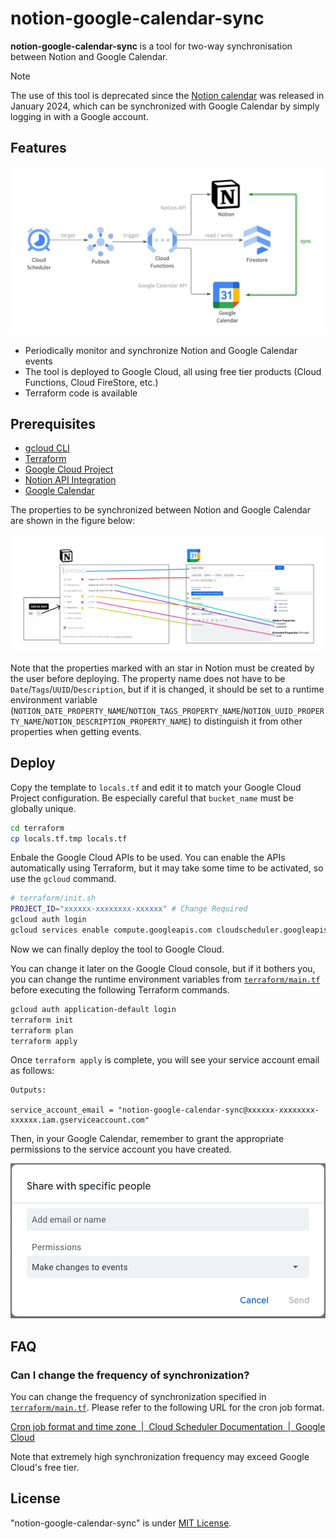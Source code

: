 # notion-google-calendar-sync

**notion-google-calendar-sync** is a tool for two-way synchronisation between Notion and Google Calendar.

> [!NOTE]
> The use of this tool is deprecated since the [Notion calendar](https://www.notion.so/product/calendar) was released in January 2024, which can be synchronized with Google Calendar by simply logging in with a Google account.

## Features

<img src="./docs/imgs/notion-google-calendar-sync.jpeg" />

* Periodically monitor and synchronize Notion and Google Calendar events
* The tool is deployed to Google Cloud, all using free tier products (Cloud Functions, Cloud FireStore, etc.)
* Terraform code is available

## Prerequisites
* [gcloud CLI](https://cloud.google.com/sdk/docs/install)
* [Terraform](https://developer.hashicorp.com/terraform/downloads)
* [Google Cloud Project](https://cloud.google.com/free)
* [Notion API Integration](https://www.notion.so/help/create-integrations-with-the-notion-api)
* [Google Calendar](https://calendar.google.com/)

The properties to be synchronized between Notion and Google Calendar are shown in the figure below:

<img src="./docs/imgs/calendar-properties-sync.jpeg" />

Note that the properties marked with an star in Notion must be created by the user before deploying. 
The property name does not have to be `Date`/`Tags`/`UUID`/`Description`, but if it is changed, it should be set to a runtime environment variable (`NOTION_DATE_PROPERTY_NAME`/`NOTION_TAGS_PROPERTY_NAME`/`NOTION_UUID_PROPERTY_NAME`/`NOTION_DESCRIPTION_PROPERTY_NAME`) to distinguish it from other properties when getting events.


## Deploy
Copy the template to `locals.tf` and edit it to match your Google Cloud Project configuration. Be especially careful that `bucket_name` must be globally unique.
```bash
cd terraform
cp locals.tf.tmp locals.tf
```

Enbale the Google Cloud APIs to be used.
You can enable the APIs automatically using Terraform, but it may take some time to be activated, so use the `gcloud` command.
```bash
# terraform/init.sh
PROJECT_ID="xxxxxx-xxxxxxxx-xxxxxx" # Change Required
gcloud auth login
gcloud services enable compute.googleapis.com cloudscheduler.googleapis.com logging.googleapis.com cloudfunctions.googleapis.com eventarc.googleapis.com run.googleapis.com calendar-json.googleapis.com firestore.googleapis.com --project "${PROJECT_ID}"
```

Now we can finally deploy the tool to Google Cloud.

You can change it later on the Google Cloud console, but if it bothers you, you can change the runtime environment variables from [`terraform/main.tf`](https://github.com/Kitsuya0828/notion-google-calendar-sync/terraform/main.tf#L79) before executing the following Terraform commands.

```bash
gcloud auth application-default login
terraform init
terraform plan
terraform apply
```
Once `terraform apply` is complete, you will see your service account email as follows:
```
Outputs:

service_account_email = "notion-google-calendar-sync@xxxxxx-xxxxxxxx-xxxxxx.iam.gserviceaccount.com"
```
Then, in your Google Calendar, remember to grant the appropriate permissions to the service account you have created.

<img src="./docs/imgs/google-calendar-grant-permission.png" />

## FAQ
### Can I change the frequency of synchronization?
You can change the frequency of synchronization specified in [`terraform/main.tf`](https://github.com/Kitsuya0828/notion-google-calendar-sync/terraform/main.tf#L29). Please refer to the following URL for the cron job format.

[Cron job format and time zone  \|  Cloud Scheduler Documentation  \|  Google Cloud](https://cloud.google.com/scheduler/docs/configuring/cron-job-schedules)

Note that extremely high synchronization frequency may exceed Google Cloud's free tier.

## License
"notion-google-calendar-sync" is under [MIT License](https://opensource.org/license/mit/).

